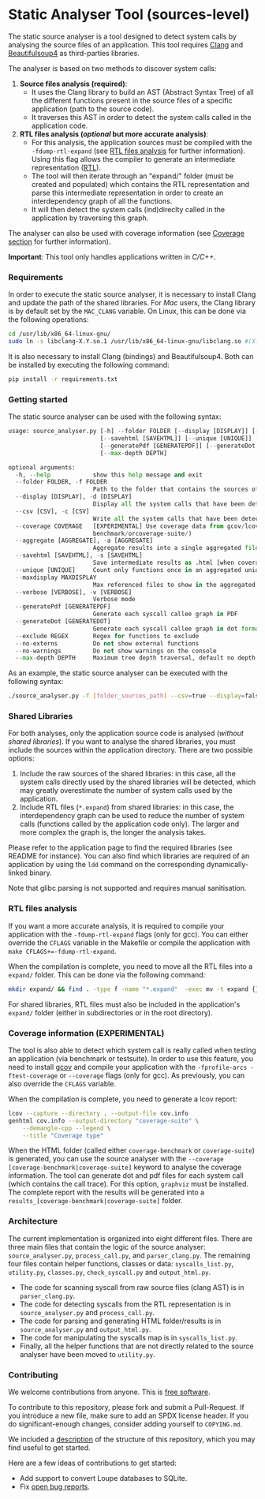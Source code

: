 # Static Analyser Tool (sources-level)

The static source analyser is a tool designed to detect system calls by analysing the source files of an application. This tool requires [Clang](https://pypi.org/project/clang/) and [Beautifulsoup4](https://pypi.org/project/beautifulsoup4/) as third-parties libraries.

The analyser is based on two methods to discover system calls:

1. **Source files analysis (required)**:
    - It uses the Clang library to build an AST (Abstract Syntax Tree) of all the different functions present in the source files of a specific application (path to the source code).
    - It traverses this AST in order to detect the system calls called in the application code.
2. **RTL files analysis (*optional* but more accurate analysis)**:
    - For this analysis, the application sources must be compiled with the `-fdump-rtl-expand` (see [RTL files analysis](#rtl-files-analysis) for further information). Using this flag allows the compiler to generate an intermediate representation ([RTL](https://gcc.gnu.org/onlinedocs/gccint/RTL.html)).
    - The tool will then iterate through an "expand/" folder (must be created and populated) which contains the RTL representation and parse this intermediate representation in order to create an interdependency graph of all the functions.
    - It will then detect the system calls (ind)direclty called in the application by traversing this graph.

The analyser can also be used with coverage information (see [Coverage section](#coverage-information-experimental) for further information).

**Important**: This tool only handles applications written in *C/C++*.

### Requirements

In order to execute the static source analyser, it is necessary to install Clang and update the path of the shared libraries. For *Mac* users, the Clang library is by default set by the `MAC_CLANG` variable. On Linux, this can be done via the following operations:

```bash
cd /usr/lib/x86_64-linux-gnu/
sudo ln -s libclang-X.Y.so.1 /usr/lib/x86_64-linux-gnu/libclang.so #(X.Y the version number)
```

It is also necessary to install Clang (bindings) and Beautifulsoup4. Both can be installed by executing the following command:

```bash
pip install -r requirements.txt
```

### Getting started

The static source analyser can be used with the following syntax:

```python
usage: source_analyser.py [-h] --folder FOLDER [--display [DISPLAY]] [--csv [CSV]] [--coverage COVERAGE] [--aggregate [AGGREGATE]]
                          [--savehtml [SAVEHTML]] [--unique [UNIQUE]] [--maxdisplay MAXDISPLAY] [--verbose [VERBOSE]]
                          [--generatePdf [GENERATEPDF]] [--generateDot [GENERATEDOT]] [--exclude REGEX] [--no-externs] [--no-warnings]
                          [--max-depth DEPTH]

optional arguments:
  -h, --help            show this help message and exit
  --folder FOLDER, -f FOLDER
                        Path to the folder that contains the sources of the application to analyse
  --display [DISPLAY], -d [DISPLAY]
                        Display all the system calls that have been detected
  --csv [CSV], -c [CSV]
                        Write all the system calls that have been detected into a CSV files
  --coverage COVERAGE   [EXPERIMENTAL] Use coverage data from gcov/lcov. Coverage can either be: None (default),coverage-
                        benchmark/orcoverage-suite/)
  --aggregate [AGGREGATE], -a [AGGREGATE]
                        Aggregate results into a single aggregated file (log_aggregated) [when coverage is used]
  --savehtml [SAVEHTML], -s [SAVEHTML]
                        Save intermediate results as .html [when coverage is used]
  --unique [UNIQUE]     Count only functions once in an aggregated unique file [when coverage is used]
  --maxdisplay MAXDISPLAY
                        Max referenced files to show in the aggregated unique file (default: 10) [when coverage is used]
  --verbose [VERBOSE], -v [VERBOSE]
                        Verbose mode
  --generatePdf [GENERATEPDF]
                        Generate each syscall callee graph in PDF
  --generateDot [GENERATEDOT]
                        Generate each syscall callee graph in dot format [require Graphviz]
  --exclude REGEX       Regex for functions to exclude
  --no-externs          Do not show external functions
  --no-warnings         Do not show warnings on the console
  --max-depth DEPTH     Maximum tree depth traversal, default no depth
```

As an example, the static source analyser can be executed with the following syntax:

```bash
./source_analyser.py -f [folder_sources_path] --csv=true --display=false --verbose=false
```

### Shared Libraries

For both analyses, only the application source code is analysed (*without shared libraries*). If you want to analyse the shared libraries, you must include the sources within the application directory. There are two possible options:

1. Include the raw sources of the shared libraries: in this case, all the system calls directly used by the shared libraries will be detected, which may greatly overestimate the number of system calls used by the application.
2. Include RTL files (`*.expand`) from shared libraries: in this case, the interdependency graph can be used to reduce the number of system calls (functions called by the application code only). The larger and more complex the graph is, the longer the analysis takes.

Please refer to the application page to find the required libraries (see README for instance). You can also find
which libraries are required of an application by using the `ldd` command on the corresponding dynamically-linked binary.

Note that glibc parsing is not supported and requires manual sanitisation.

### RTL files analysis

If you want a more accurate analysis, it is required to compile your application with the `-fdump-rtl-expand` flags (only for gcc). You can either override the `CFLAGS` variable in the Makefile or compile the application with `make CFLAGS+=-fdump-rtl-expand`.

When the compilation is complete, you need to move all the RTL files into a `expand/` folder. This can be done via the following command:

```bash
mkdir expand/ && find . -type f -name "*.expand"  -exec mv -t expand {} +
```

For shared libraries, RTL files must also be included in the application's `expand/` folder (either in subdirectories or in the root directory).

### Coverage information (EXPERIMENTAL)

The tool is also able to detect which system call is really called when testing an application (via benchmark or testsuite). In order to use this feature, you need to install [gcov](https://gcc.gnu.org/onlinedocs/gcc/Gcov.html) and compile your application with the `-fprofile-arcs -ftest-coverage` or `--coverage` flags (only for gcc). As previously, you can also override the `CFLAGS` variable.

When the compilation is complete, you need to generate a lcov report:

```bash
lcov --capture --directory . --output-file cov.info
genhtml cov.info --output-directory "coverage-suite" \
    --demangle-cpp --legend \
    --title "Coverage type"
```

When the HTML folder (called either `coverage-benchmark` or `coverage-suite`) is generated, you can use the source analyser with the `--coverage [coverage-benchmark|coverage-suite]` keyword to analyse the coverage information. The tool can generate dot and pdf files for each system call (which contains the call trace). For this option, `graphviz` must be installed. The complete report with the results will be generated into a `results_[coverage-benchmark|coverage-suite]` folder.

### Architecture

The current implementation is organized into eight different files. There are three main files that contain the logic of the source analyser: `source_analyser.py`, `process_call.py`, and `parser_clang.py`. The remaining four files contain helper functions, classes or data: `syscalls_list.py`, `utility.py`, `classes.py`, `check_syscall.py` and `output_html.py`.

- The code for scanning syscall from raw source files (clang AST) is in `parser_clang.py`.
- The code for detecting syscalls from the RTL representation is in `source_analyser.py` and `process_call.py`.
- The code for parsing and generating HTML folder/results is in `source_analyser.py` and `output_html.py`.
- The code for manipulating the syscalls map is in `syscalls_list.py`.
- Finally, all the helper functions that are not directly related to the source analyser have been moved to `utility.py`.

### Contributing

We welcome contributions from anyone. This is [free
software](https://github.com/unikraft/loupe/blob/staging/COPYING.md).

To contribute to this repository, please fork and submit a Pull-Request. If you
introduce a new file, make sure to add an SPDX license header. If you do
significant-enough changes, consider adding yourself to `COPYING.md`.

We included a
[description](https://github.com/unikraft/loupe/blob/staging/doc/STRUCTURE.md) of
the structure of this repository, which you may find useful to get started.

Here are a few ideas of contributions to get started:

- Add support to convert Loupe databases to SQLite.
- Fix [open bug reports](https://github.com/unikraft/loupe/issues).
